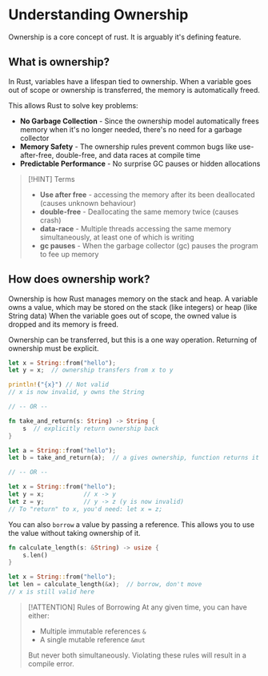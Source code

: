# Understanding Ownership

Ownership is a core concept of rust. It is arguably it's defining feature.

## What is ownership?

In Rust, variables have a lifespan tied to ownership. When a variable goes out of
scope or ownership is transferred, the memory is automatically freed.

This allows Rust to solve key problems:

- **No Garbage Collection** - Since the ownership model automatically frees memory
  when it's no longer needed, there's no need for a garbage collector
- **Memory Safety** - The ownership rules prevent common bugs like use-after-free,
  double-free, and data races at compile time
- **Predictable Performance** - No surprise GC pauses or hidden allocations

> [!HINT] Terms
>
> - **Use after free** - accessing the memory after its been deallocated (causes
>   unknown behaviour)
> - **double-free** - Deallocating the same memory twice (causes crash)
> - **data-race** - Multiple threads accessing the same memory simultaneously, at
>   least one of which is writing
> - **gc pauses** - When the garbage collector (gc) pauses the program to fee up
>   memory

## How does ownership work?

Ownership is how Rust manages memory on the stack and heap. A variable owns
a value, which may be stored on the stack (like integers) or heap (like String data)
When the variable goes out of scope, the owned value is dropped and its memory
is freed.

Ownership can be transferred, but this is a one way operation. Returning of ownership
must be explicit.

```rust
let x = String::from("hello");
let y = x;  // ownership transfers from x to y

println!("{x}") // Not valid
// x is now invalid, y owns the String

// -- OR --

fn take_and_return(s: String) -> String {
    s  // explicitly return ownership back
}

let a = String::from("hello");
let b = take_and_return(a);  // a gives ownership, function returns it to b

// -- OR --

let x = String::from("hello");
let y = x;           // x -> y
let z = y;           // y -> z (y is now invalid)
// To "return" to x, you'd need: let x = z;
```

You can also `borrow` a value by passing a reference. This allows you to use the
value without taking ownership of it.

```rust
fn calculate_length(s: &String) -> usize {
    s.len()
}

let x = String::from("hello");
let len = calculate_length(&x);  // borrow, don't move
// x is still valid here
```

> [!ATTENTION] Rules of Borrowing
> At any given time, you can have either:
>
> - Multiple immutable references `&`
> - A single mutable reference `&mut`
>
> But never both simultaneously. Violating these rules will result in a compile error.
